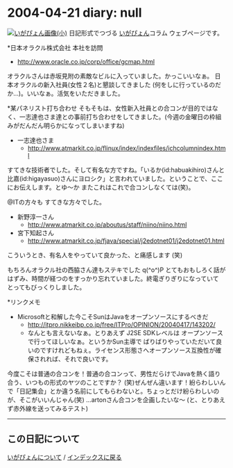 2004-04-21 diary: null
=====================================================================================================
[![いがぴょん画像(小)](https://igapyon.github.io/diary/images/iga200306s.jpg "いがぴょん")](https://igapyon.github.io/diary/memo/memoigapyon.html) 日記形式でつづる [いがぴょん](https://igapyon.github.io/diary/memo/memoigapyon.html)コラム ウェブページです。

*日本オラクル株式会社 本社を訪問

* http://www.oracle.co.jp/corp/office/gcmap.html

オラクルさんは赤坂見附の素敵なビルに入っていました。かっこいいなぁ。
日本オラクルの新入社員(女性２名)と懇談してきました (何をしに行っているのだか…)。いいなぁ。活気をいただきました。

*某パネリスト打ち合わせ
そもそもは、女性新入社員との合コンが目的ではなく、一志達也さま達との事前打ち合わせをしてきました。(今週の金曜日の枠組みがだんだん明らかになってしまいますね)

* 一志達也さま
  * http://www.atmarkit.co.jp/flinux/index/indexfiles/ichcolumnindex.html

すてきな技術者でした。そして有名な方ですね。「いるか(id:habuakihiro)さんと比嘉(id:higayasuo)さんにヨロシク」と言われていました。ということで、ここにお伝えします。とゆ～か またこれはこれで合コンしなくては(笑)。

@ITの方々も すてきな方々でした。

* 新野淳一さん
  * http://www.atmarkit.co.jp/aboutus/staff/niino/niino.html
* 宮下知起さん
  * http://www.atmarkit.co.jp/fjava/special/j2edotnet01/j2edotnet01.html

こういうとき、有名人をやっていて良かった、と痛感します (笑)

もちろんオラクル社の西脇さん達もステキでした q(^o^)P
とてもおもしろく話がはずみ、時間が経つのをすっかり忘れていました。終電ぎりぎりになっていて とってもびっくりしました。

*リンクメモ

* Microsoftと和解した今こそSunはJavaをオープンソースにするべきだ
  * http://itpro.nikkeibp.co.jp/free/ITPro/OPINION/20040417/143202/
  * なんとも言えないなぁ。とりあえず J2SE SDKレベルは オープンソースで行ってほしいなぁ。というかSun主導で ばりばりやっていただいて良いのですけれどもねぇ。ライセンス形態さへオープンソース互換性が確保されれば、それで良いです。




今度こそは普通の合コンを！普通の合コンって、男性だらけでJavaを熱く語り合う、いつもの形式のヤツのことですか？ (笑)ぜんぜん違います！紛らわしいんで「日記集会」とか違う名前にしてもらわないと。ちょっとだけ紛らわしいのが、そこがいいんじゃん(笑) …artonさん合コンを企画したいな～ (と、とりあえず赤外線を送ってみるテスト)


----------------------------------------------------------------------------------------------------

## この日記について
[いがぴょんについて](http://www.igapyon.jp/igapyon/diary/memo/memoigapyon.html) / [インデックスに戻る](https://igapyon.github.io/diary/idxall.html)
